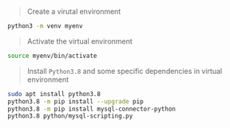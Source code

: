 > Create a virutal environment
```sh
python3 -m venv myenv
```
> Activate the virtual environment
```sh
source myenv/bin/activate
```
> Install `Python3.8` and some specific dependencies in virtual environment
```sh
sudo apt install python3.8
python3.8 -m pip install --upgrade pip
python3.8 -m pip install mysql-connector-python
python3.8 python/mysql-scripting.py
```